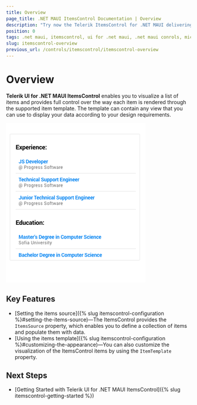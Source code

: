 ```yaml
---
title: Overview
page_title: .NET MAUI ItemsControl Documentation | Overview
description: "Try now the Telerik ItemsControl for .NET MAUI delivering a set of options for creating and showing barcodes."
position: 0
tags: .net maui, itemscontrol, ui for .net maui, .net maui conrols, microsoft .net maui
slug: itemscontrol-overview
previous_url: /controls/itemscontrol/itemscontrol-overview
---
```


# Overview

**Telerik UI for .NET MAUI ItemsControl** enables you to visualize a list of items and provides full control over the way each item is rendered through the supported item template. The template can contain any view that you can use to display your data according to your design requirements.

![ItemsControl Overview](images/itemscontrol-overview.png "ItemsControl Overview")

## Key Features

* [Setting the items source]({% slug itemscontrol-configuration %}#setting-the-items-source)&mdash;The ItemsControl provides the `ItemsSource` property, which enables you to define a collection of items and populate them with data.
* [Using the items template]({% slug itemscontrol-configuration %}#customizing-the-appearance)&mdash;You can also customize the visualization of the ItemsControl items by using the `ItemTemplate` property.

## Next Steps

- [Getting Started with Telerik UI for .NET MAUI ItemsControl]({% slug itemscontrol-getting-started %})
